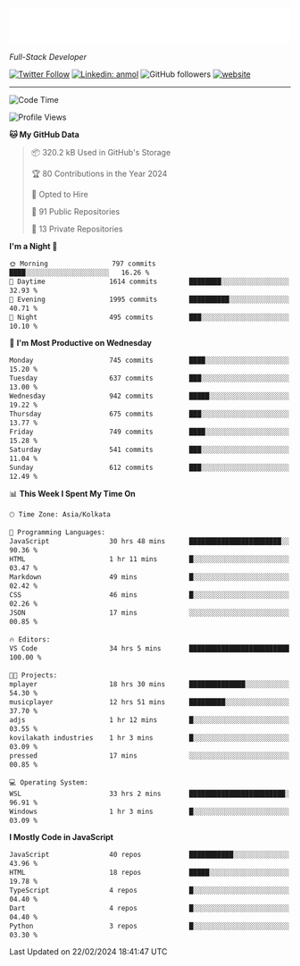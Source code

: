 <!-- START:readme-typing -->
<img src="readme-typing.svg" />
<!-- END:readme-typing -->

<p><em>Full-Stack Developer</em></p>

[![Twitter Follow](https://img.shields.io/twitter/follow/tonalmathew?style=flat)](https://twitter.com/intent/follow?screen_name=tonalmathew)
[![Linkedin: anmol](https://img.shields.io/badge/tonal-mathew?style=flat-square&logo=Linkedin&logoColor=white&link=https://www.linkedin.com/in/tonal-mathew/)](https://www.linkedin.com/in/tonal-mathew/)
![GitHub followers](https://img.shields.io/github/followers/tonalmathew?label=Follow&style=social)
[![website](https://img.shields.io/badge/Website-46a2f1.svg?&style=flat-square&logo=Google-Chrome&logoColor=white&link=http://tonalmathew.github.io/)](http://tonalmathew.github.io/)

---
<!--START_SECTION:waka-->
![Code Time](http://img.shields.io/badge/Code%20Time-1%2C271%20hrs%2041%20mins-blue)

![Profile Views](http://img.shields.io/badge/Profile%20Views-1-blue)

**🐱 My GitHub Data** 

> 📦 320.2 kB Used in GitHub's Storage 
 > 
> 🏆 80 Contributions in the Year 2024
 > 
> 💼 Opted to Hire
 > 
> 📜 91 Public Repositories 
 > 
> 🔑 13 Private Repositories 
 > 
**I'm a Night 🦉** 

```text
🌞 Morning                797 commits         ████░░░░░░░░░░░░░░░░░░░░░   16.26 % 
🌆 Daytime                1614 commits        ████████░░░░░░░░░░░░░░░░░   32.93 % 
🌃 Evening                1995 commits        ██████████░░░░░░░░░░░░░░░   40.71 % 
🌙 Night                  495 commits         ███░░░░░░░░░░░░░░░░░░░░░░   10.10 % 
```
📅 **I'm Most Productive on Wednesday** 

```text
Monday                   745 commits         ████░░░░░░░░░░░░░░░░░░░░░   15.20 % 
Tuesday                  637 commits         ███░░░░░░░░░░░░░░░░░░░░░░   13.00 % 
Wednesday                942 commits         █████░░░░░░░░░░░░░░░░░░░░   19.22 % 
Thursday                 675 commits         ███░░░░░░░░░░░░░░░░░░░░░░   13.77 % 
Friday                   749 commits         ████░░░░░░░░░░░░░░░░░░░░░   15.28 % 
Saturday                 541 commits         ███░░░░░░░░░░░░░░░░░░░░░░   11.04 % 
Sunday                   612 commits         ███░░░░░░░░░░░░░░░░░░░░░░   12.49 % 
```


📊 **This Week I Spent My Time On** 

```text
🕑︎ Time Zone: Asia/Kolkata

💬 Programming Languages: 
JavaScript               30 hrs 48 mins      ███████████████████████░░   90.36 % 
HTML                     1 hr 11 mins        █░░░░░░░░░░░░░░░░░░░░░░░░   03.47 % 
Markdown                 49 mins             █░░░░░░░░░░░░░░░░░░░░░░░░   02.42 % 
CSS                      46 mins             █░░░░░░░░░░░░░░░░░░░░░░░░   02.26 % 
JSON                     17 mins             ░░░░░░░░░░░░░░░░░░░░░░░░░   00.85 % 

🔥 Editors: 
VS Code                  34 hrs 5 mins       █████████████████████████   100.00 % 

🐱‍💻 Projects: 
mplayer                  18 hrs 30 mins      ██████████████░░░░░░░░░░░   54.30 % 
musicplayer              12 hrs 51 mins      █████████░░░░░░░░░░░░░░░░   37.70 % 
adjs                     1 hr 12 mins        █░░░░░░░░░░░░░░░░░░░░░░░░   03.55 % 
kovilakath industries    1 hr 3 mins         █░░░░░░░░░░░░░░░░░░░░░░░░   03.09 % 
pressed                  17 mins             ░░░░░░░░░░░░░░░░░░░░░░░░░   00.85 % 

💻 Operating System: 
WSL                      33 hrs 2 mins       ████████████████████████░   96.91 % 
Windows                  1 hr 3 mins         █░░░░░░░░░░░░░░░░░░░░░░░░   03.09 % 
```

**I Mostly Code in JavaScript** 

```text
JavaScript               40 repos            ███████████░░░░░░░░░░░░░░   43.96 % 
HTML                     18 repos            █████░░░░░░░░░░░░░░░░░░░░   19.78 % 
TypeScript               4 repos             █░░░░░░░░░░░░░░░░░░░░░░░░   04.40 % 
Dart                     4 repos             █░░░░░░░░░░░░░░░░░░░░░░░░   04.40 % 
Python                   3 repos             █░░░░░░░░░░░░░░░░░░░░░░░░   03.30 % 
```




 Last Updated on 22/02/2024 18:41:47 UTC
<!--END_SECTION:waka-->
